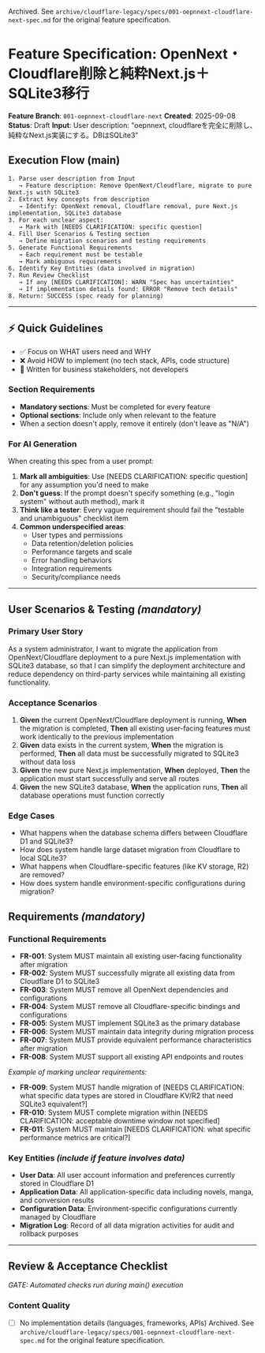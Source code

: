 Archived. See `archive/cloudflare-legacy/specs/001-oepnnext-cloudflare-next-spec.md` for the original feature specification.

# Feature Specification: OpenNext・Cloudflare削除と純粋Next.js＋SQLite3移行

**Feature Branch**: `001-oepnnext-cloudflare-next`
**Created**: 2025-09-08
**Status**: Draft
**Input**: User description: "oepnnext, cloudflareを完全に削除し、純粋なNext.js実装にする。DBはSQLite3"

## Execution Flow (main)

```
1. Parse user description from Input
   → Feature description: Remove OpenNext/Cloudflare, migrate to pure Next.js with SQLite3
2. Extract key concepts from description
   → Identify: OpenNext removal, Cloudflare removal, pure Next.js implementation, SQLite3 database
3. For each unclear aspect:
   → Mark with [NEEDS CLARIFICATION: specific question]
4. Fill User Scenarios & Testing section
   → Define migration scenarios and testing requirements
5. Generate Functional Requirements
   → Each requirement must be testable
   → Mark ambiguous requirements
6. Identify Key Entities (data involved in migration)
7. Run Review Checklist
   → If any [NEEDS CLARIFICATION]: WARN "Spec has uncertainties"
   → If implementation details found: ERROR "Remove tech details"
8. Return: SUCCESS (spec ready for planning)
```

---

## ⚡ Quick Guidelines

- ✅ Focus on WHAT users need and WHY
- ❌ Avoid HOW to implement (no tech stack, APIs, code structure)
- 👥 Written for business stakeholders, not developers

### Section Requirements

- **Mandatory sections**: Must be completed for every feature
- **Optional sections**: Include only when relevant to the feature
- When a section doesn't apply, remove it entirely (don't leave as "N/A")

### For AI Generation

When creating this spec from a user prompt:

1. **Mark all ambiguities**: Use [NEEDS CLARIFICATION: specific question] for any assumption you'd need to make
2. **Don't guess**: If the prompt doesn't specify something (e.g., "login system" without auth method), mark it
3. **Think like a tester**: Every vague requirement should fail the "testable and unambiguous" checklist item
4. **Common underspecified areas**:
   - User types and permissions
   - Data retention/deletion policies
   - Performance targets and scale
   - Error handling behaviors
   - Integration requirements
   - Security/compliance needs

---

## User Scenarios & Testing _(mandatory)_

### Primary User Story

As a system administrator, I want to migrate the application from OpenNext/Cloudflare deployment to a pure Next.js implementation with SQLite3 database, so that I can simplify the deployment architecture and reduce dependency on third-party services while maintaining all existing functionality.

### Acceptance Scenarios

1. **Given** the current OpenNext/Cloudflare deployment is running, **When** the migration is completed, **Then** all existing user-facing features must work identically to the previous implementation
2. **Given** data exists in the current system, **When** the migration is performed, **Then** all data must be successfully migrated to SQLite3 without data loss
3. **Given** the new pure Next.js implementation, **When** deployed, **Then** the application must start successfully and serve all routes
4. **Given** the new SQLite3 database, **When** the application runs, **Then** all database operations must function correctly

### Edge Cases

- What happens when the database schema differs between Cloudflare D1 and SQLite3?
- How does system handle large dataset migration from Cloudflare to local SQLite3?
- What happens when Cloudflare-specific features (like KV storage, R2) are removed?
- How does system handle environment-specific configurations during migration?

## Requirements _(mandatory)_

### Functional Requirements

- **FR-001**: System MUST maintain all existing user-facing functionality after migration
- **FR-002**: System MUST successfully migrate all existing data from Cloudflare D1 to SQLite3
- **FR-003**: System MUST remove all OpenNext dependencies and configurations
- **FR-004**: System MUST remove all Cloudflare-specific bindings and configurations
- **FR-005**: System MUST implement SQLite3 as the primary database
- **FR-006**: System MUST maintain data integrity during migration process
- **FR-007**: System MUST provide equivalent performance characteristics after migration
- **FR-008**: System MUST support all existing API endpoints and routes

_Example of marking unclear requirements:_

- **FR-009**: System MUST handle migration of [NEEDS CLARIFICATION: what specific data types are stored in Cloudflare KV/R2 that need SQLite3 equivalent?]
- **FR-010**: System MUST complete migration within [NEEDS CLARIFICATION: acceptable downtime window not specified]
- **FR-011**: System MUST maintain [NEEDS CLARIFICATION: what specific performance metrics are critical?]

### Key Entities _(include if feature involves data)_

- **User Data**: All user account information and preferences currently stored in Cloudflare D1
- **Application Data**: All application-specific data including novels, manga, and conversion results
- **Configuration Data**: Environment-specific configurations currently managed by Cloudflare
- **Migration Log**: Record of all data migration activities for audit and rollback purposes

---

## Review & Acceptance Checklist

_GATE: Automated checks run during main() execution_

### Content Quality

- [ ] No implementation details (languages, frameworks, APIs)
      Archived. See `archive/cloudflare-legacy/specs/001-oepnnext-cloudflare-next-spec.md` for the original feature specification.
